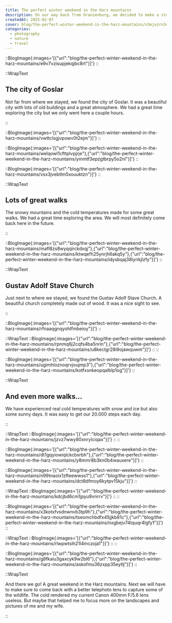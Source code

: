 ```yaml
---
title: The perfect winter weekend in the Harz mountains
description: On our way back from Oranienburg, we decided to make a stop in the Harz mountains. We had a great time exploring the snowy landscape. I hadn't really experienced real winter like this in a long time.
createdAt: 2025-02-07
cover: blog/the-perfect-winter-weekend-in-the-harz-mountains/n3ejuzrn3ox9m6rxnvco
categories:
  - photography
  - nature
  - travel
---
```


::BlogImage{:images='[{"url":"blog/the-perfect-winter-weekend-in-the-harz-mountains/e9v7vzisupjekqjbc8rt"}]'}
::

::WrapText

<h2 class="font-theme mb-6 text-3xl font-bold tracking-wide">
    The city of Goslar
</h2>
<p>Not far from where we stayed, we found the city of Goslar. It was a beautiful city with lots of old buildings and a great atmosphere. We had a great time exploring the city but we only went here a couple hours.</p>
::

::BlogImage{:images='[{"url":"blog/the-perfect-winter-weekend-in-the-harz-mountains/vwttclsgjvpowv0t2ejm"}]'}
::

<!-- Goslar pics -->
::BlogImage{:images='[{"url":"blog/the-perfect-winter-weekend-in-the-harz-mountains/welqowl1cfttplvpjrje"},{"url":"blog/the-perfect-winter-weekend-in-the-harz-mountains/ymmtf3epzgtbrpy5o2nl"}]'}
::

::BlogImage{:images='[{"url":"blog/the-perfect-winter-weekend-in-the-harz-mountains/vsx3jvebtlm5xouuktzn"}]'}
::


::WrapText

<h2 class="font-theme mb-6 text-3xl font-bold tracking-wide">
    Lots of great walks
</h2>
<p>The snowy mountains and the cold temperatures made for some great walks. We had a great time exploring the area. We will most definitely come back here in the future.</p>

::

::BlogImage{:images='[{"url":"blog/the-perfect-winter-weekend-in-the-harz-mountains/mafl8zs8wyqqirckdxqj"},{"url":"blog/the-perfect-winter-weekend-in-the-harz-mountains/ktwqefh25ynrjh6akq5y"},{"url":"blog/the-perfect-winter-weekend-in-the-harz-mountains/idysbqaj38lyrikjlzfy"}]'}
::
<!-- Snow -->


::WrapText

<h2 class="font-theme mb-6 text-3xl font-bold tracking-wide">
    Gustav Adolf Stave Church
</h2>
<p>Just next to where we stayed, we found the Gustav Adolf Stave Church. A beautiful church completely made out of wood. It was a nice sight to see.
</p>

::

<!-- Church roof -->
::BlogImage{:images='[{"url":"blog/the-perfect-winter-weekend-in-the-harz-mountains/rfnaaqgnqyohlfmbeioy"}]'}
::

::WrapText
::BlogImage{:images='[{"url":"blog/the-perfect-winter-weekend-in-the-harz-mountains/rpnmq6j2cqfs4ba5nrin"},{"url":"blog/the-perfect-winter-weekend-in-the-harz-mountains/u8kectgr28i9ojawquwm"}]'}
::
::

::BlogImage{:images='[{"url":"blog/the-perfect-winter-weekend-in-the-harz-mountains/ugimhloznoqrvjoujmp3"},{"url":"blog/the-perfect-winter-weekend-in-the-harz-mountains/kotfxsnkeopqalblp1og"}]'}
::

::WrapText

<h2 class="font-theme mb-6 text-3xl font-bold tracking-wide">
    And even more walks...
</h2>
<p>We have experienced real cold temperatures with snow and ice but also some sunny days. It was easy to get our 20.000 steps each day.</p>

::

::WrapText
::BlogImage{:images='[{"url":"blog/the-perfect-winter-weekend-in-the-harz-mountains/jzvz7wwy80xnrylciqax"}]'}
::
::

::BlogImage{:images='[{"url":"blog/the-perfect-winter-weekend-in-the-harz-mountains/dt1gqyiowiqlckcbxrbh"},{"url":"blog/the-perfect-winter-weekend-in-the-harz-mountains/y8mmr8b3kn0b4wauxere"}]'}
::

::BlogImage{:images='[{"url":"blog/the-perfect-winter-weekend-in-the-harz-mountains/n99tnaoix1zfteewwss1"},{"url":"blog/the-perfect-winter-weekend-in-the-harz-mountains/dct8dfmoy6kytpv15kju"}]'}
::

::WrapText
::BlogImage{:images='[{"url":"blog/the-perfect-winter-weekend-in-the-harz-mountains/kdcjbd6cm1jpyu9vnrrv"}]'}
::
::

::BlogImage{:images='[{"url":"blog/the-perfect-winter-weekend-in-the-harz-mountains/x3kotxfvsdnwnvb3tp9h"},{"url":"blog/the-perfect-winter-weekend-in-the-harz-mountains/tseomchbdfx45jjkb81c"},{"url":"blog/the-perfect-winter-weekend-in-the-harz-mountains/nxgbejv74tquqr4lgfy1"}]'}
::

::WrapText
::BlogImage{:images='[{"url":"blog/the-perfect-winter-weekend-in-the-harz-mountains/rlwpwtsih21l4mczoja1"}]'}
::
::

::BlogImage{:images='[{"url":"blog/the-perfect-winter-weekend-in-the-harz-mountains/g8fkaiu3gaxcyk9w2bl6"},{"url":"blog/the-perfect-winter-weekend-in-the-harz-mountains/askofmu36zxpp35eytlj"}]'}
::

::WrapText
<p>And there we go! A great weekend in the Harz mountains. Next we will have to make sure to come back with a better telephoto lens to capture some of the wildlife. The cold rendered my current Canon 400mm F/5.6 lens useless. But maybe that helped me to focus more on the landscapes and pictures of me and my wife.
</p>
</p>
::
